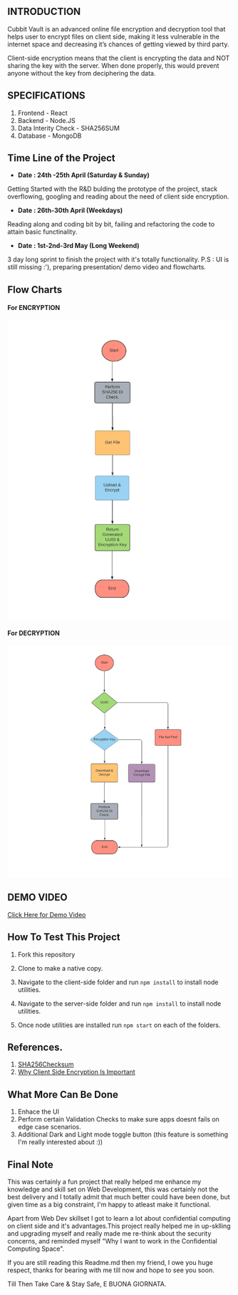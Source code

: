 


## INTRODUCTION
Cubbit Vault is an advanced online file encryption and decryption tool that helps user
to encrypt files on client side,
making it less vulnerable in the
internet space and decreasing it’s
chances of getting viewed by third
party.

Client-side encryption means that the client is
encrypting the data and NOT sharing the key with
the server. When done properly, this would prevent
anyone without the key from deciphering the data.

## SPECIFICATIONS

1) Frontend - React
2) Backend - Node.JS
3) Data Interity Check - SHA256SUM
4) Database - MongoDB

## Time Line of the Project

* **Date : 24th -25th April (Saturday & Sunday)**

Getting Started with the R&D bulding the prototype of the project, stack overflowing, googling and reading about the need of client side encryption.

* **Date : 26th-30th April (Weekdays)**

Reading along and coding bit by bit, failing and refactoring the code to attain basic functinality.

* **Date : 1st-2nd-3rd May (Long Weekend)**

3 day long sprint to finish the project with it's totally functionality. P.S : UI is still missing :'), preparing presentation/ demo video and flowcharts.

## Flow Charts

#### For ENCRYPTION

![Encryption](https://github.com/mehra-deepak/Cubbit-Vault/blob/main/assets/Encryption.png)


#### For DECRYPTION

![Decryption](https://github.com/mehra-deepak/Cubbit-Vault/blob/main/assets/Decryption.png)


## DEMO VIDEO

[Click Here for Demo Video](https://drive.google.com/file/d/1DcklKTMuNZJbGezEyoIZJEKxLl8OLNLk/view?usp=sharing)

## How To Test This Project

1) Fork this repository

2) Clone to make a native copy.

3) Navigate to the client-side folder and run ```npm install``` to install node utilities.

4) Navigate to the server-side folder and run ```npm install``` to install node utilities.

5) Once node utilities are installed run ```npm start``` on each of the folders.

## References.

1) [SHA256Checksum](https://help.ubuntu.com/community/HowToSHA256SUM#:~:text=The%20program%20sha256sum%20is%20designed,is%20less%20vulnerable%20to%20attack.)
2) [Why Client Side Encryption Is Important](https://www.virtru.com/blog/client-side-encryption/#:~:text=Why%20is%20Client%2DSide%20Encryption%20Important%3F,third%20parties%20on%20the%20Internet.)

## What More Can Be Done

1) Enhace the UI 
2) Perform certain Validation Checks to make sure apps doesnt fails on edge case scenarios.
3) Additional Dark and Light mode toggle button (this feature is something I'm really interested about :))

##  Final Note

This was certainly a fun project that really helped me enhance my knowledge and skill set on Web Development, this was certainly not the best delivery and I totally admit that much better could have been done, but given time as a big constraint, I'm happy to atleast make it functional.

Apart from Web Dev skillset I got to learn a lot about confidential computing on client side and it's advantages.This project really helped me in up-sklling and upgrading myself and really made me re-think about the security concerns, and reminded myself "Why I want to work in the Confidential Computing Space". 

If you are still reading this Readme.md then my friend, I owe you huge respect, thanks for bearing with me till now and hope to see you soon.

Till Then Take Care & Stay Safe, E BUONA GIORNATA.
